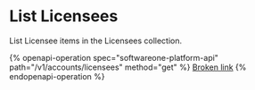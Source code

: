 # List Licensees

List Licensee items in the Licensees collection.

{% openapi-operation spec="softwareone-platform-api" path="/v1/accounts/licensees" method="get" %}
[Broken link](broken-reference)
{% endopenapi-operation %}
